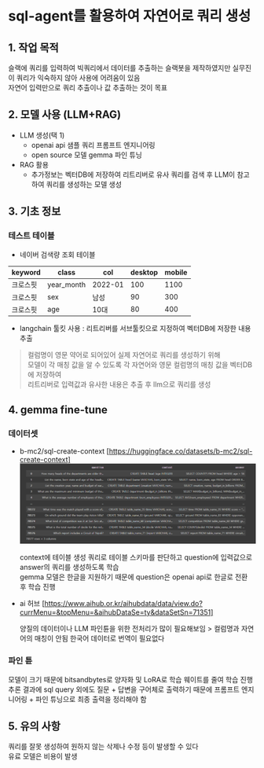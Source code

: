 # sql-agent를 활용하여 자연어로 쿼리 생성

## 1. 작업 목적
슬랙에 쿼리를 입력하여 빅쿼리에서 데이터를 추출하는 슬랙봇을 제작하였지만 실무진이 쿼리가 익숙하지 않아 사용에 어려움이 있음  
자연어 입력만으로 쿼리 추출이나 값 추출하는 것이 목표  

## 2. 모델 사용 (LLM+RAG)
- LLM 생성(택 1)
  - openai api 샘플 쿼리 프롬프트 엔지니어링
  - open source 모델 gemma 파인 튜닝
- RAG 활용
   - 추가정보는 벡터DB에 저장하여 리트리버로 유사 쿼리를 검색 후 LLM이 참고하여 쿼리를 생성하는 모델 생성  
  
## 3. 기초 정보
### 테스트 테이블
- 네이버 검색량 조회 테이블  

|keyword|class|col|desktop|mobile|
|---|---|---|---|---|
|크로스핏|year_month|2022-01|100|1100|
|크로스핏|sex|남성|90|300|
|크로스핏|age|10대|80|400|


- langchain 툴킷 사용 : 리트리버를 서브툴킷으로 지정하여 벡터DB에 저장한 내용 추출  
  
> 컬럼명이 영문 약어로 되어있어 실제 자연어로 쿼리를 생성하기 위해  
> 모델이 각 매칭 값을 알 수 있도록 각 자연어와 영문 컬럼명의 매칭 값을 벡터DB에 저장하여  
> 리트리버로 입력값과 유사한 내용은 추출 후 llm으로 쿼리를 생성


## 4. gemma fine-tune
### 데이터셋
- b-mc2/sql-create-context [https://huggingface.co/datasets/b-mc2/sql-create-context]
![ex_screenshot](./img/img1.png)  

  context에 테이블 생성 쿼리로 테이블 스키마를 판단하고 question에 입력값으로 answer의 쿼리를 생성하도록 학습  
  gemma 모델은 한글을 지원하기 때문에 question은 openai api로 한글로 전환 후 학습 진행  

- ai 허브 [https://www.aihub.or.kr/aihubdata/data/view.do?currMenu=&topMenu=&aihubDataSe=ty&dataSetSn=71351]

  양질의 데이터이나 LLM 파인튠을 위한 전처리가 많이 필요해보임 > 컬럼명과 자연어의 매칭이 안됨
  한국어 데이터로 번역이 필요없다 


### 파인 튠
모델이 크기 때문에 bitsandbytes로 양자화 및 LoRA로 학습 웨이트를 줄여 학습 진행  
추론 결과에 sql query 외에도 질문 + 답변을 구어체로 출력하기 때문에 프롬프트 엔지니어링 + 파인 튜닝으로 최종 출력을 정리해야 함

  
## 5. 유의 사항
쿼리를 잘못 생성하여 원하지 않는 삭제나 수정 등이 발생할 수 있다  
유료 모델은 비용이 발생  

